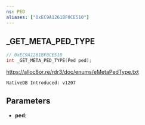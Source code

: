 ```yaml
---
ns: PED
aliases: ["0xEC9A1261BF0CE510"]
---
```

## _GET_META_PED_TYPE

```c
// 0xEC9A1261BF0CE510
int _GET_META_PED_TYPE(Ped ped);
```

https://alloc8or.re/rdr3/doc/enums/eMetaPedType.txt

```
NativeDB Introduced: v1207
```

## Parameters
* **ped**:
